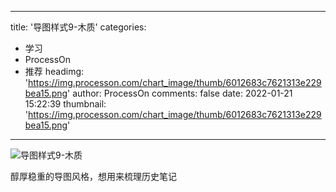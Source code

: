 
---
title: '导图样式9-木质'
categories: 
 - 学习
 - ProcessOn
 - 推荐
headimg: 'https://img.processon.com/chart_image/thumb/6012683c7621313e229bea15.png'
author: ProcessOn
comments: false
date: 2022-01-21 15:22:39
thumbnail: 'https://img.processon.com/chart_image/thumb/6012683c7621313e229bea15.png'
---

<div>   
<img class="thumb" alt="导图样式9-木质" src="https://img.processon.com/chart_image/thumb/6012683c7621313e229bea15.png" referrerpolicy="no-referrer">
<p>醇厚稳重的导图风格，想用来梳理历史笔记</p>  
</div>
            